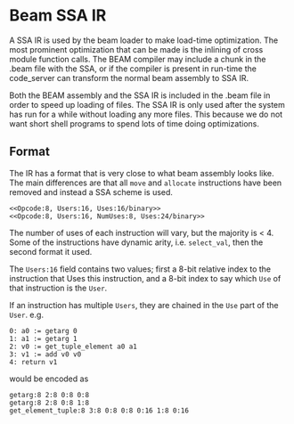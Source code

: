 Beam SSA IR
===========

A SSA IR is used by the beam loader to make load-time optimization. The most
prominent optimization that can be made is the inlining of cross module
function calls. The BEAM compiler may include a chunk in the .beam file
with the SSA, or if the compiler is present in run-time the code_server
can transform the normal beam assembly to SSA IR.

Both the BEAM assembly and the SSA IR is included in the .beam file in order
to speed up loading of files. The SSA IR is only used after the system has
run for a while without loading any more files. This because we do not
want short shell programs to spend lots of time doing optimizations.

Format
------

The IR has a format that is very close to what beam assembly looks like.
The main differences are that all `move` and `allocate` instructions
have been removed and instead a SSA scheme is used.

    <<Opcode:8, Users:16, Uses:16/binary>>
    <<Opcode:8, Users:16, NumUses:8, Uses:24/binary>>

The number of uses of each instruction will vary, but the majority is < 4.
Some of the instructions have dynamic arity, i.e. `select_val`, then the
second format it used.

The `Users:16` field contains two values; first a 8-bit relative index
to the instruction that Uses this instruction, and a 8-bit index
to say which `Use` of that instruction is the `User`.

If an instruction has multiple `Users`, they are chained in the `Use`
part of the `User`. e.g.

    0: a0 := getarg 0
    1: a1 := getarg 1
    2: v0 := get_tuple_element a0 a1
    3: v1 := add v0 v0
    4: return v1

would be encoded as

    getarg:8 2:8 0:8 0:8
    getarg:8 2:8 0:8 1:8
    get_element_tuple:8 3:8 0:8 0:8 0:16 1:8 0:16
